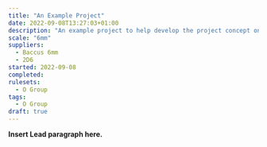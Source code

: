 ```yaml
---
title: "An Example Project"
date: 2022-09-08T13:27:03+01:00
description: "An example project to help develop the project concept on the site."
scale: "6mm"
suppliers:
  - Baccus 6mm
  - 2D6
started: 2022-09-08
completed: 
rulesets:
  - O Group
tags:
  - O Group
draft: true
---
```


**Insert Lead paragraph here.**
